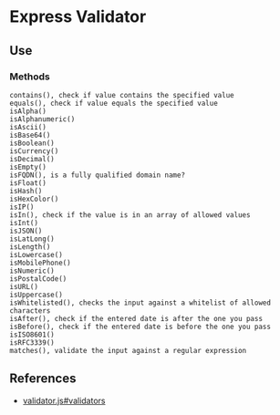 # Express Validator

## Use

### Methods

```text
contains(), check if value contains the specified value
equals(), check if value equals the specified value
isAlpha()
isAlphanumeric()
isAscii()
isBase64()
isBoolean()
isCurrency()
isDecimal()
isEmpty()
isFQDN(), is a fully qualified domain name?
isFloat()
isHash()
isHexColor()
isIP()
isIn(), check if the value is in an array of allowed values
isInt()
isJSON()
isLatLong()
isLength()
isLowercase()
isMobilePhone()
isNumeric()
isPostalCode()
isURL()
isUppercase()
isWhitelisted(), checks the input against a whitelist of allowed characters
isAfter(), check if the entered date is after the one you pass
isBefore(), check if the entered date is before the one you pass
isISO8601()
isRFC3339()
matches(), validate the input against a regular expression
```

## References

- [validator.js#validators](https://github.com/validatorjs/validator.js#validators)
